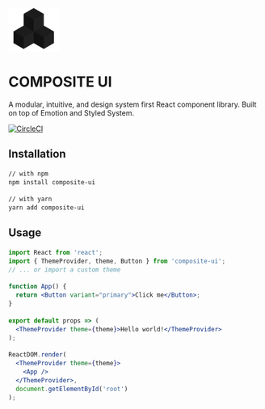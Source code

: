 <img
  src="https://github.com/ebadgio/composite-ui/blob/master/site/public/assets/icon.png"
  width="100"
  heigh="100"
/>

# COMPOSITE UI

A modular, intuitive, and design system first React component library. Built on top of Emotion and Styled System.

[![CircleCI](https://circleci.com/gh/ebadgio/composite-ui.svg?style=svg)](https://circleci.com/gh/ebadgio/workflows/composite-ui)

## Installation

```sh
// with npm
npm install composite-ui

// with yarn
yarn add composite-ui
```

## Usage

```jsx
import React from 'react';
import { ThemeProvider, theme, Button } from 'composite-ui';
// ... or import a custom theme

function App() {
  return <Button variant="primary">Click me</Button>;
}

export default props => (
  <ThemeProvider theme={theme}>Hello world!</ThemeProvider>
);

ReactDOM.render(
  <ThemeProvider theme={theme}>
    <App />
  </ThemeProvider>,
  document.getElementById('root')
);
```
